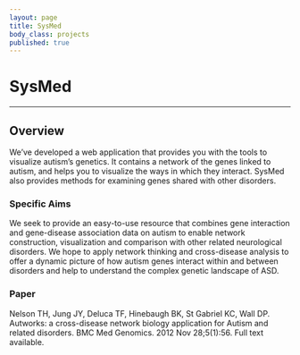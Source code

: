 ```yaml
---
layout: page
title: SysMed
body_class: projects
published: true
---
```


# SysMed
<hr>

## Overview
We’ve developed a web application that provides you with the tools to visualize autism’s genetics. It contains a network of the genes linked to autism, and helps you to visualize the ways in which they interact. SysMed also provides methods for examining genes shared with other disorders.

### Specific Aims
We seek to provide an easy-to-use resource that combines gene interaction and gene-disease association data on autism to enable network construction, visualization and comparison with other related neurological disorders. We hope to apply network thinking and cross-disease analysis to offer a dynamic picture of how autism genes interact within and between disorders and help to understand the complex genetic landscape of ASD.

### Paper
Nelson TH, Jung JY, Deluca TF, Hinebaugh BK, St Gabriel KC, Wall DP. Autworks: a cross-disease network biology application for Autism and related disorders. BMC Med Genomics. 2012 Nov 28;5(1):56. Full text available.
